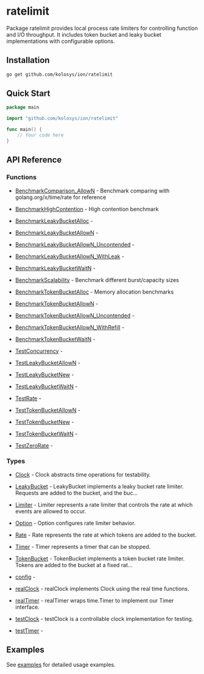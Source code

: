 # ratelimit

Package ratelimit provides local process rate limiters for controlling function and I/O throughput.
It includes token bucket and leaky bucket implementations with configurable options.


## Installation

```bash
go get github.com/kolosys/ion/ratelimit
```

## Quick Start

```go
package main

import "github.com/kolosys/ion/ratelimit"

func main() {
    // Your code here
}
```

## API Reference
### Functions
- [BenchmarkComparison_AllowN](api-reference.md#benchmarkcomparison_allown) - Benchmark comparing with golang.org/x/time/rate for reference

- [BenchmarkHighContention](api-reference.md#benchmarkhighcontention) - High contention benchmark

- [BenchmarkLeakyBucketAlloc](api-reference.md#benchmarkleakybucketalloc) - 
- [BenchmarkLeakyBucketAllowN](api-reference.md#benchmarkleakybucketallown) - 
- [BenchmarkLeakyBucketAllowN_Uncontended](api-reference.md#benchmarkleakybucketallown_uncontended) - 
- [BenchmarkLeakyBucketAllowN_WithLeak](api-reference.md#benchmarkleakybucketallown_withleak) - 
- [BenchmarkLeakyBucketWaitN](api-reference.md#benchmarkleakybucketwaitn) - 
- [BenchmarkScalability](api-reference.md#benchmarkscalability) - Benchmark different burst/capacity sizes

- [BenchmarkTokenBucketAlloc](api-reference.md#benchmarktokenbucketalloc) - Memory allocation benchmarks

- [BenchmarkTokenBucketAllowN](api-reference.md#benchmarktokenbucketallown) - 
- [BenchmarkTokenBucketAllowN_Uncontended](api-reference.md#benchmarktokenbucketallown_uncontended) - 
- [BenchmarkTokenBucketAllowN_WithRefill](api-reference.md#benchmarktokenbucketallown_withrefill) - 
- [BenchmarkTokenBucketWaitN](api-reference.md#benchmarktokenbucketwaitn) - 
- [TestConcurrency](api-reference.md#testconcurrency) - 
- [TestLeakyBucketAllowN](api-reference.md#testleakybucketallown) - 
- [TestLeakyBucketNew](api-reference.md#testleakybucketnew) - 
- [TestLeakyBucketWaitN](api-reference.md#testleakybucketwaitn) - 
- [TestRate](api-reference.md#testrate) - 
- [TestTokenBucketAllowN](api-reference.md#testtokenbucketallown) - 
- [TestTokenBucketNew](api-reference.md#testtokenbucketnew) - 
- [TestTokenBucketWaitN](api-reference.md#testtokenbucketwaitn) - 
- [TestZeroRate](api-reference.md#testzerorate) - 
### Types
- [Clock](api-reference.md#clock) - Clock abstracts time operations for testability.

- [LeakyBucket](api-reference.md#leakybucket) - LeakyBucket implements a leaky bucket rate limiter.
Requests are added to the bucket, and the buc...
- [Limiter](api-reference.md#limiter) - Limiter represents a rate limiter that controls the rate at which events are allowed to occur.

- [Option](api-reference.md#option) - Option configures rate limiter behavior.

- [Rate](api-reference.md#rate) - Rate represents the rate at which tokens are added to the bucket.

- [Timer](api-reference.md#timer) - Timer represents a timer that can be stopped.

- [TokenBucket](api-reference.md#tokenbucket) - TokenBucket implements a token bucket rate limiter.
Tokens are added to the bucket at a fixed rat...
- [config](api-reference.md#config) - 
- [realClock](api-reference.md#realclock) - realClock implements Clock using the real time functions.

- [realTimer](api-reference.md#realtimer) - realTimer wraps time.Timer to implement our Timer interface.

- [testClock](api-reference.md#testclock) - testClock is a controllable clock implementation for testing.

- [testTimer](api-reference.md#testtimer) - 

## Examples

See [examples](examples.md) for detailed usage examples.
